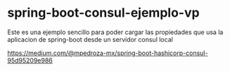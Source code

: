 # spring-boot-consul-ejemplo-vp

Este es una ejemplo sencillo para poder cargar las propiedades que usa la aplicacion de spring-boot 
desde un servidor consul local

https://medium.com/@mpedroza-mx/spring-boot-hashicorp-consul-95d95209e986
